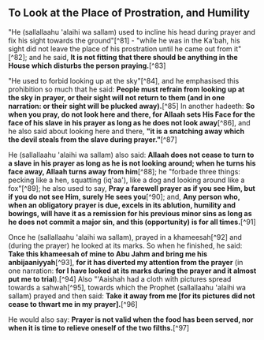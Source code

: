 

## To Look at the Place of Prostration, and Humility

"He (sallallaahu 'alaihi wa sallam) used to incline his head during prayer and fix his sight towards the ground"[^81] - "while he was in the Ka'bah, his sight did not leave the place of his prostration until he came out from it"[^82]; and he said, **It is not fitting that there should be anything in the House which disturbs
the person praying.**[^83]

"He used to forbid looking up at the sky"[^84], and he emphasised this prohibition so much that he said: **People must refrain from looking up at the sky in prayer, or their sight will not return to them (and in one narration: or their sight will be plucked away).**[^85] In another hadeeth: **So when you pray, do not look here and there, for Allaah sets His Face for the face of his slave in his prayer as long as he does not look away**[^86], and he also said about looking here and there, **"it is a snatching away which the devil steals from the slave during prayer."**[^87]

He (sallallaahu 'alaihi wa sallam) also said: **Allaah does not cease to turn to a slave in his prayer as long as he is not looking around; when he turns his face away, Allaah turns away from him**[^88]; he "forbade three things: pecking like a hen, squatting (iq'aa'), like a dog and looking around like a fox"[^89]; he also used to say, **Pray a farewell prayer as if you see Him, but if you do not see Him, surely He sees you**[^90]; and, **Any person who, when an obligatory prayer is due, excels in its ablution, humility and bowings, will have it as a remission for his previous minor sins as long as he does not commit a major sin, and this (opportunity) is for all times.**[^91]

Once he (sallallaahu 'alaihi wa sallam), prayed in a khameesah[^92] and (during the prayer) he looked at its marks. So when he finished, he said: **Take this khameesah of mine to Abu Jahm and bring me his anbijaaniyyah**[^93], **for it has diverted my attention from the prayer** (in one narration: **for I have looked at its marks during the prayer and it almost put me to trial**).[^94] Also "'Aaishah had a cloth with pictures spread towards a sahwah[^95], towards which the Prophet (sallallaahu 'alaihi wa sallam) prayed and then said: **Take it away from me \[for its pictures did not cease to thwart me in my prayer\].**[^96]

He would also say: **Prayer is not valid when the food has been served, nor when it is time to relieve oneself of the two filths.**[^97]

